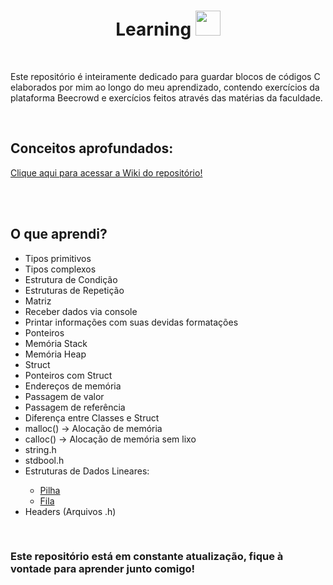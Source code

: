 <h1 align="center">Learning <img src="https://raw.githubusercontent.com/tomchen/stack-icons/master/logos/c.svg" height="40px"/></h1>
<br/>
<p>
 Este repositório é inteiramente dedicado para guardar blocos de códigos C elaborados por mim ao longo do meu aprendizado,
 contendo exercícios da plataforma Beecrowd e exercícios feitos através das matérias da faculdade.
</p>

<br/>

<h2>Conceitos aprofundados:</h2>
<a href="https://github.com/LuisFernandoPBPereira/Learning_C/wiki">Clique aqui para acessar a Wiki do repositório!</a>

<br/><br/>

<h2>O que aprendi?</h2>
<ul>
 <li>Tipos primitivos</li>
 <li>Tipos complexos</li>
 <li>Estrutura de Condição</li>
 <li>Estruturas de Repetição</li>
 <li>Matriz</li>
 <li>Receber dados via console</li>
 <li>Printar informações com suas devidas formatações</li>
 <li>Ponteiros</li>
 <li>Memória Stack</li>
 <li>Memória Heap</li>
 <li>Struct</li>
 <li>Ponteiros com Struct</li>
 <li>Endereços de memória</li>
 <li>Passagem de valor</li>
 <li>Passagem de referência</li>
 <li>Diferença entre Classes e Struct</li>
 <li>malloc() -> Alocação de memória</li>
 <li>calloc() -> Alocação de memória sem lixo</li>
 <li>string.h</li>
 <li>stdbool.h</li>
 <li>Estruturas de Dados Lineares:</li>
 <ul>
  <li><a href="https://github.com/LuisFernandoPBPereira/Learning_C/wiki/Pilha">Pilha</a></li>
  <li><a href="https://github.com/LuisFernandoPBPereira/Learning_C/wiki/Fila">Fila</a></li>
 </ul>
 <li>Headers (Arquivos .h)</li>
</ul>

<br/>

<h3>Este repositório está em constante atualização, fique à vontade para aprender junto comigo!</h3>

